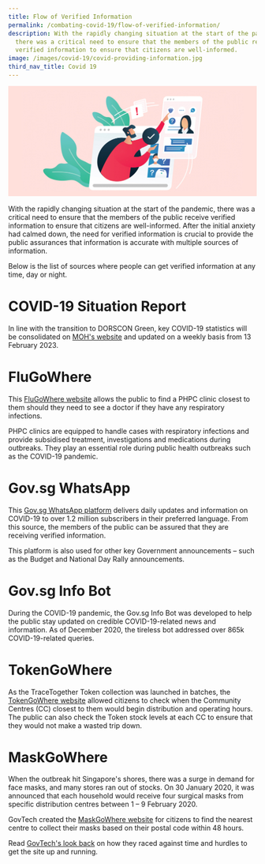```yaml
---
title: Flow of Verified Information
permalink: /combating-covid-19/flow-of-verified-information/
description: With the rapidly changing situation at the start of the pandemic,
  there was a critical need to ensure that the members of the public receive
  verified information to ensure that citizens are well-informed.
image: /images/covid-19/covid-providing-information.jpg
third_nav_title: Covid 19
---
```

![Flow of Verified Information](/images/covid-19/covid-providing-information.jpg)

With the rapidly changing situation at the start of the pandemic, there was a critical need to ensure that the members of the public receive verified information to ensure that citizens are well-informed. After the initial anxiety had calmed down, the need for verified information is crucial to provide the public assurances that information is accurate with multiple sources of information.

Below is the list of sources where people can get verified information at any time, day or night.

# COVID-19 Situation Report

In line with the transition to DORSCON Green, key COVID-19 statistics will be consolidated on [MOH's website](https://www.moh.gov.sg/covid-19/statistics) and updated on a weekly basis from 13 February 2023.
# FluGoWhere

This [FluGoWhere website](https://flu.gowhere.gov.sg/) allows the public to find a PHPC clinic closest to them should they need to see a doctor if they have any respiratory infections.

PHPC clinics are equipped to handle cases with respiratory infections and provide subsidised treatment, investigations and medications during outbreaks. They play an essential role during public health outbreaks such as the COVID-19 pandemic. 

# Gov.sg WhatsApp 

This [Gov.sg WhatsApp platform](https://www.gov.sg/article/govsg-on-whatsapp) delivers daily updates and information on COVID-19 to over 1.2 million subscribers in their preferred language. From this source, the members of the public can be assured that they are receiving verified information.

This platform is also used for other key Government announcements – such as the Budget and National Day Rally announcements.

# Gov.sg Info Bot 

During the COVID-19 pandemic, the Gov.sg Info Bot was developed to help the public stay updated on credible COVID-19-related news and information. As of December 2020, the tireless bot addressed over 865k COVID-19-related queries.

# TokenGoWhere

As the TraceTogether Token collection was launched in batches, the [TokenGoWhere website](https://token.gowhere.gov.sg/) allowed citizens to check when the Community Centres (CC) closest to them would begin distribution and operating hours. The public can also check the Token stock levels at each CC to ensure that they would not make a wasted trip down.

# MaskGoWhere

When the outbreak hit Singapore's shores, there was a surge in demand for face masks, and many stores ran out of stocks. On 30 January 2020, it was announced that each household would receive four surgical masks from specific distribution centres between 1 – 9 February 2020.

GovTech created the [MaskGoWhere website](https://mask.gowhere.gov.sg/) for citizens to find the nearest centre to collect their masks based on their postal code within 48 hours. 

Read [GovTech's look back](https://www.tech.gov.sg/media/technews/maskgowhere) on how they raced against time and hurdles to get the site up and running.